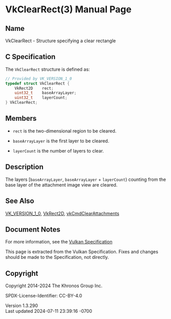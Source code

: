 # VkClearRect(3) Manual Page

## Name

VkClearRect - Structure specifying a clear rectangle



## <a href="#_c_specification" class="anchor"></a>C Specification

The `VkClearRect` structure is defined as:

``` c
// Provided by VK_VERSION_1_0
typedef struct VkClearRect {
    VkRect2D    rect;
    uint32_t    baseArrayLayer;
    uint32_t    layerCount;
} VkClearRect;
```

## <a href="#_members" class="anchor"></a>Members

- `rect` is the two-dimensional region to be cleared.

- `baseArrayLayer` is the first layer to be cleared.

- `layerCount` is the number of layers to clear.

## <a href="#_description" class="anchor"></a>Description

The layers \[`baseArrayLayer`, `baseArrayLayer` + `layerCount`) counting
from the base layer of the attachment image view are cleared.

## <a href="#_see_also" class="anchor"></a>See Also

[VK_VERSION_1_0](https://registry.khronos.org/vulkan/specs/1.3-extensions/man/html/VK_VERSION_1_0.html), [VkRect2D](https://registry.khronos.org/vulkan/specs/1.3-extensions/man/html/VkRect2D.html),
[vkCmdClearAttachments](https://registry.khronos.org/vulkan/specs/1.3-extensions/man/html/vkCmdClearAttachments.html)

## <a href="#_document_notes" class="anchor"></a>Document Notes

For more information, see the <a
href="https://registry.khronos.org/vulkan/specs/1.3-extensions/html/vkspec.html#VkClearRect"
target="_blank" rel="noopener">Vulkan Specification</a>

This page is extracted from the Vulkan Specification. Fixes and changes
should be made to the Specification, not directly.

## <a href="#_copyright" class="anchor"></a>Copyright

Copyright 2014-2024 The Khronos Group Inc.

SPDX-License-Identifier: CC-BY-4.0

Version 1.3.290  
Last updated 2024-07-11 23:39:16 -0700

